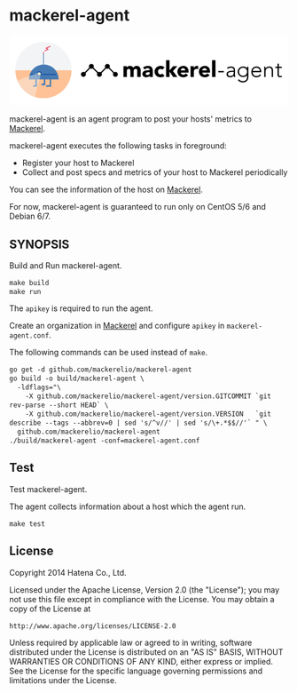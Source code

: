 mackerel-agent
===============

![agent-si](docs/images/agent-si.png "mackerel-agent")

mackerel-agent is an agent program to post your hosts' metrics to [Mackerel](https://mackerel.io/).

mackerel-agent executes the following tasks in foreground:
- Register your host to Mackerel
- Collect and post specs and metrics of your host to Mackerel periodically

You can see the information of the host on [Mackerel](https://mackerel.io/).

For now, mackerel-agent is guaranteed to run only on CentOS 5/6 and Debian 6/7.

SYNOPSIS
--------

Build and Run mackerel-agent.

```
make build
make run
```

The `apikey` is required to run the agent.

Create an organization in [Mackerel](https://mackerel.io/) and configure `apikey` in `mackerel-agent.conf`.


The following commands can be used instead of `make`.

```
go get -d github.com/mackerelio/mackerel-agent
go build -o build/mackerel-agent \
  -ldflags="\
    -X github.com/mackerelio/mackerel-agent/version.GITCOMMIT `git rev-parse --short HEAD` \
    -X github.com/mackerelio/mackerel-agent/version.VERSION   `git describe --tags --abbrev=0 | sed 's/^v//' | sed 's/\+.*$$//'` " \
  github.com/mackerelio/mackerel-agent
./build/mackerel-agent -conf=mackerel-agent.conf
```


Test
----------

Test mackerel-agent.

The agent collects information about a host which the agent run.

```
make test
```

License
----------

Copyright 2014 Hatena Co., Ltd.

Licensed under the Apache License, Version 2.0 (the "License"); you may not use this file except in compliance with the License. You may obtain a copy of the License at

    http://www.apache.org/licenses/LICENSE-2.0

Unless required by applicable law or agreed to in writing, software distributed under the License is distributed on an "AS IS" BASIS, WITHOUT WARRANTIES OR CONDITIONS OF ANY KIND, either express or implied. See the License for the specific language governing permissions and limitations under the License.
